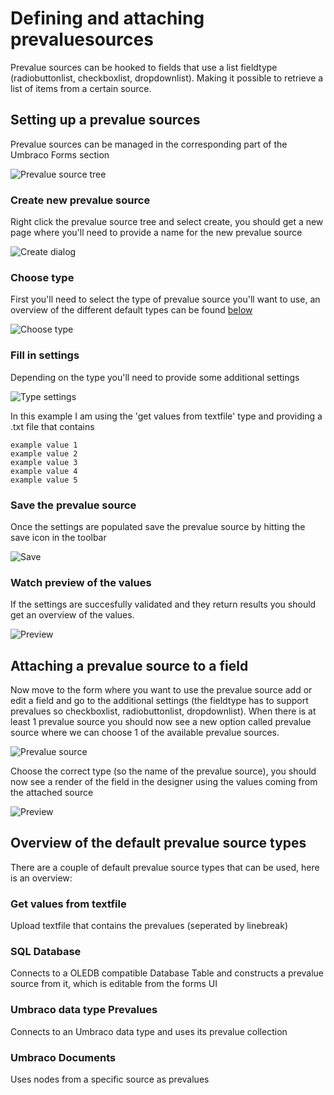 # Defining and attaching prevaluesources
Prevalue sources can be hooked to fields that use a list fieldtype (radiobuttonlist, checkboxlist, dropdownlist). Making it possible to retrieve a list of items from a certain source.

## Setting up a prevalue sources
Prevalue sources can be managed in the corresponding part of the Umbraco Forms section

![Prevalue source tree](prevaluesourcetree.png)

### Create new prevalue source

Right click the prevalue source tree and select create, you should get a new page where you'll need to provide a name for the new prevalue source

![Create dialog](create.png)

### Choose type
First you'll need to select the type of prevalue source you'll want to use, an overview of the different default types can be found [below](##Overviewofthedefaultprevaluesourcetypes)

![Choose type](choosetype.png)

### Fill in settings
Depending on the type you'll need to provide some additional settings

![Type settings](typesettings.png)

In this example I am using the 'get values from textfile' type and providing a .txt file that contains

	example value 1
	example value 2
	example value 3
	example value 4
	example value 5

### Save the prevalue source
Once the settings are populated save the prevalue source by hitting the save icon in the toolbar

![Save](save.png)

### Watch preview of the values
If the settings are succesfully validated and they return results you should get an overview of the values.

![Preview](preview.png)

## Attaching a prevalue source to a field
Now move to the form where you want to use the prevalue source add or edit a field and go to the additional settings (the fieldtype has to support prevalues so checkboxlist, radiobuttonlist, dropdownlist). When there is at least 1 prevalue source you should now see a new option called prevalue source where we can choose 1 of the available prevalue sources.

![Prevalue source](FieldPrevalueSource.png)

Choose the correct type (so the name of the prevalue source), you should now see a render of the field in the designer using the values coming from the attached source

![Preview](fieldpreview.png)



## Overview of the default prevalue source types
There are a couple of default prevalue source types that can be used, here is an overview:

### Get values from textfile
Upload textfile that contains the prevalues (seperated by linebreak)

### SQL Database
Connects to a OLEDB compatible Database Table and constructs a prevalue source from it, which is editable from the forms UI


### Umbraco data type Prevalues
Connects to an Umbraco data type and uses its prevalue collection


### Umbraco Documents
Uses nodes from a specific source as prevalues
